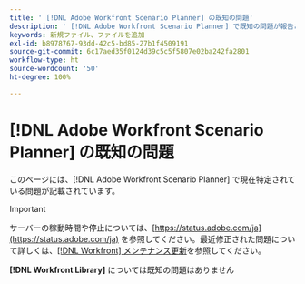 ```yaml
---
title: ' [!DNL Adobe Workfront Scenario Planner] の既知の問題'
description: ' [!DNL Adobe Workfront Scenario Planner] で既知の問題が報告されました'
keywords: 新規ファイル、ファイルを追加
exl-id: b8978767-93dd-42c5-bd85-27b1f4509191
source-git-commit: 6c17aed35f0124d39c5c5f5807e02ba242fa2801
workflow-type: ht
source-wordcount: '50'
ht-degree: 100%

---
```


# [!DNL Adobe Workfront Scenario Planner] の既知の問題

このページには、[!DNL Adobe Workfront Scenario Planner] で現在特定されている問題が記載されています。

>[!IMPORTANT]
>
>サーバーの稼動時間や停止については、[https://status.adobe.com/ja](https://status.adobe.com/ja) を参照してください。最近修正された問題について詳しくは、[[!DNL Workfront] メンテナンス更新](../maintenance/current-updates.md)を参照してください。

**[!DNL Workfront Library]** については既知の問題はありません
<!--


-->
